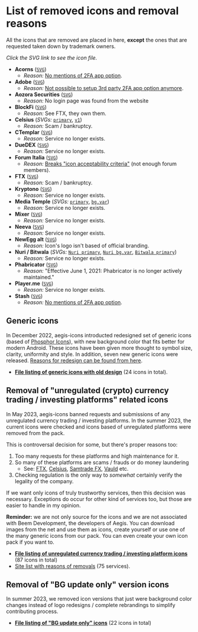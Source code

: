 # List of removed icons and removal reasons

All the icons that are removed are placed in here, **except** the ones that are requested taken down by trademark owners.

*Click the SVG link to see the icon file.*

- **Acorns** ([`SVG`](../../main/removed_icons/Acorns.svg))
  - *Reason:* [No mentions of 2FA app option](https://www.acorns.com/support/how-do-i-turn-on-two-factor-authentication-on-my-account/).
- **Adobe** ([`SVG`](../../main/removed_icons/Adobe.svg))
  - *Reason:* [Not possible to setup 3rd party 2FA app option anymore](https://helpx.adobe.com/manage-account/using/secure-your-adobe-account.html).
- **Aozora Securities** ([`SVG`](../../main/removed_icons/Aozora%20Securities.svg))
  - *Reason:* No login page was found from the website
- **BlockFi** ([`SVG`](../../main/removed_icons/BlockFi.svg))
  - *Reason:* See FTX, they own them.
- **Celsius** (*SVGs:* [`primary`](../../main/removed_icons/Celsius.svg), [`v1`](../../main/removed_icons/Celsius%20v1.svg))
  - *Reason:* Scam / bankruptcy.
- **CTemplar** ([`SVG`](../../main/removed_icons/CTemplar.svg))
  - *Reason:* Service no longer exists.
- **DueDEX** ([`SVG`](../../main/removed_icons/DueDEX.svg))
  - *Reason:* Service no longer exists.
- **Forum Italia** ([`SVG`](../../main/removed_icons/Forum%20Italia.svg))
  - *Reason:* [Breaks "icon acceptability criteria"](https://github.com/aegis-icons/aegis-icons/blob/master/CONTRIBUTING.md#case-by-case-basis) (not enough forum members).
- **FTX** ([`SVG`](../../main/removed_icons/FTX.svg))
  - *Reason:* Scam / bankruptcy.
- **Kryptono** ([`SVG`](../../main/removed_icons/Kryptono.svg))
  - *Reason:* Service no longer exists.
- **Media Temple** (*SVGs:* [`primary`](../../main/removed_icons/Media%20Temple.svg), [`bg.var`](../../main/removed_icons/Media%20Temple%20bg.var.svg))
  - *Reason:* Service no longer exists.
- **Mixer** ([`SVG`](../../main/removed_icons/Mixer.svg))
  - *Reason:* Service no longer exists.
- **Neeva** ([`SVG`](../../main/removed_icons/Neeva.svg))
  - *Reason:* Service no longer exists.
- **NewEgg alt** ([`SVG`](../../main/removed_icons/Newegg%20alt.svg))
  - *Reason:* Icon's logo isn't based of official branding.
- **Nuri / Bitwala** (*SVGs:* [`Nuri primary`](../../main/removed_icons/Nuri.svg), [`Nuri bg.var`](../../main/removed_icons/Nuri%20bg.var.svg), [`Bitwala primary`](../../main/removed_icons/Bitwala.svg))
  - *Reason:* Service no longer exists.
- **Phabricator** ([`SVG`](../../main/removed_icons/Phabricator.svg))
  - *Reason:* "Effective June 1, 2021: Phabricator is no longer actively maintained."
- **Player.me** ([`SVG`](../../main/removed_icons/Player.me.svg))
  - *Reason:* Service no longer exists.
- **Stash** ([`SVG`](../../main/removed_icons/Stash.svg))
  - *Reason:* [No mentions of 2FA app option](https://ask.stash.com/ask/what-is-two-factor-authentication/).
  
## Generic icons

In December 2022, aegis-icons introducted redesigned set of generic icons (based of [Phosphor Icons](https://phosphoricons.com/)), with new background color that fits better for modern Android. These icons have been given more thought to symbol size, clarity, uniformity and style. In addition, seven new generic icons were released. [Reasons for redesign can be found from here](https://github.com/aegis-icons/aegis-icons/issues/722).

- **[File listing of generic icons with old design](https://github.com/aegis-icons/misc/tree/main/removed_icons/Generic)** (24 icons in total).

## Removal of "unregulated (crypto) currency trading / investing platforms" related icons

In May 2023, aegis-icons banned requests and submissions of any unregulated currency trading / investing platforms. In the summer 2023, the current icons were checked and icons based of unregulated platforms were removed from the pack.

This is controversal decision for some, but there's proper reasons too:

1. Too many requests for these platforms and high maintenance for it.
2. So many of these platforms are scams / frauds or do money laundering
   - See: [FTX](https://en.wikipedia.org/wiki/FTX#Legal_process), [Celsius](https://www.forbes.com/sites/mitchellmartin/2023/01/05/celsius-founder-mashinsky-hit-with-fraud-suit-by-new-york-state/), [Samtrade FX](https://www.straitstimes.com/singapore/courts-crime/online-trading-platform-samtrade-fx-under-probe-by-police-mas-3-arrested), [Vauld](https://techcrunch.com/2022/08/12/india-seizes-46-million-from-crypto-exchange-vauld-in-money-laundering-probe/) etc.
3. Checking regulation is the only way to *somewhat* certainly verify the legality of the company.

If we want only icons of truly trustworthy services, then this decision was necessary. Exceptions do occur for other kind of services too, but those are easier to handle in my opinion.

**Reminder:** we are not only source for the icons and we are not associated with Beem Development, the developers of Aegis. You can download images from the net and use them as icons, create yourself or use one of the many generic icons from our pack. You can even create your own icon pack if you want to.

- **[File listing of unregulated currency trading / investing platform icons](https://github.com/aegis-icons/misc/tree/main/removed_icons/Unregulated%20trading%20and%20investing%20platforms)** (87 icons in total)
- [Site list with reasons of removals](https://krisu.notion.site/699da4ac7dce464f8690e032bb340fc5) (75 services).

## Removal of "BG update only" version icons

In summer 2023, we removed icon versions that just were background color changes instead of logo redesigns / complete rebrandings to simplify contributing process.

- **[File listing of "BG update only" icons](https://github.com/aegis-icons/misc/tree/main/removed_icons/BG%20only%20changes)** (22 icons in total)